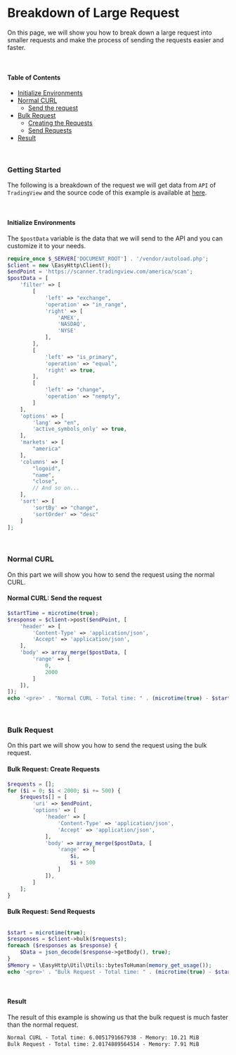 # Breakdown of Large Request

On this page, we will show you how to break down a large request into smaller requests and make the process of sending the requests easier and faster.

<br/>

#### Table of Contents
- [Initialize Environments](#initialize-environments)
- [Normal CURL](#normal-curl)
    - [Send the request](#normal-curl-send-the-request)
- [Bulk Request](#bulk-request)
    - [Creating the Requests](#bulk-request-create-requests)
    - [Send Requests](#bulk-request-send-requests)
- [Result](#result)

<br/>

### Getting Started
The following is a breakdown of the request we will get data from `API` of `TradingView` and the source code of this example is available at [here](../examples/breakdown-large-request.php).

<br/>

#### Initialize Environments
The `$postData` variable is the data that we will send to the API and you can customize it to your needs.
```php
require_once $_SERVER['DOCUMENT_ROOT'] . '/vendor/autoload.php';
$client = new \EasyHttp\Client();
$endPoint = 'https://scanner.tradingview.com/america/scan';
$postData = [
    'filter' => [
        [
            'left' => "exchange",
            'operation' => "in_range",
            'right' => [
                'AMEX',
                'NASDAQ',
                'NYSE'
            ],
        ],
        [
            'left' => "is_primary",
            'operation' => "equal",
            'right' => true,
        ],
        [
            'left' => "change",
            'operation' => "nempty",
        ]
    ],
    'options' => [
        'lang' => "en",
        'active_symbols_only' => true,
    ],
    'markets' => [
        "america"
    ],
    'columns' => [
        "logoid",
        "name",
        "close",
        // And so on...
    ],
    'sort' => [
        'sortBy' => "change",
        'sortOrder' => "desc"
    ]
];
```

<br/>

### Normal CURL
On this part we will show you how to send the request using the normal CURL.

#### Normal CURL: Send the request
```php
$startTime = microtime(true);
$response = $client->post($endPoint, [
    'header' => [
        'Content-Type' => 'application/json',
        'Accept' => 'application/json',
    ],
    'body' => array_merge($postData, [
        'range' => [
            0,
            2000
        ]
    ]),
]);
echo '<pre>' . "Normal CURL - Total time: " . (microtime(true) - $startTime) . " - Memory: $Memory" . '</pre>';
```

<br/>

### Bulk Request
On this part we will show you how to send the request using the bulk request.

#### Bulk Request: Create Requests
```php
$requests = [];
for ($i = 0; $i < 2000; $i += 500) {
    $requests[] = [
        'uri' => $endPoint,
        'options' => [
            'header' => [
                'Content-Type' => 'application/json',
                'Accept' => 'application/json',
            ],
            'body' => array_merge($postData, [
                'range' => [
                    $i,
                    $i + 500
                ]
            ]),
        ]
    ];
}
```

#### Bulk Request: Send Requests
```php

$start = microtime(true);
$responses = $client->bulk($requests);
foreach ($responses as $response) {
    $Data = json_decode($response->getBody(), true);
}
$Memory = \EasyHttp\Util\Utils::bytesToHuman(memory_get_usage());
echo '<pre>' . "Bulk Request - Total time: " . (microtime(true) - $start) . " - Memory: $Memory" . '</pre>';
```

<br/>

#### Result
The result of this example is showing us that the bulk request is much faster than the normal request.
```txt
Normal CURL - Total time: 6.0051791667938 - Memory: 10.21 MiB
Bulk Request - Total time: 2.0174889564514 - Memory: 7.91 MiB
```
